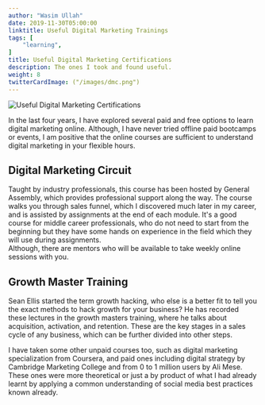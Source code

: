 ```yaml
---
author: "Wasim Ullah"
date: 2019-11-30T05:00:00
linktitle: Useful Digital Marketing Trainings
tags: [
    "learning",
]
title: Useful Digital Marketing Certifications
description: The ones I took and found useful.
weight: 8
twitterCardImage: ("/images/dmc.png")
---
```


![Useful Digital Marketing Certifications](/images/dmc.png)



In the last four years, I have explored several paid and free options to learn digital marketing online. Although, I have never tried offline paid bootcamps or events, I am positive that the online courses are sufficient to understand digital marketing in your flexible hours.

## Digital Marketing Circuit
Taught by industry professionals, this course has been hosted by General Assembly, which provides professional support along the way. The course walks you through sales funnel, which I discovered much later in my career, and is assisted by assignments at the end of each module. It's a good course for middle career professionals, who do not need to start from the beginning but they have some hands on experience in the field which they will use during assignments. <br> Although, there are mentors who will be available to take weekly online sessions with you.

## Growth Master Training
Sean Ellis started the term growth hacking, who else is a better fit to tell you the exact methods to hack growth for your business? He has recorded these lectures in the growth masters training, where he talks about acquisition, activation, and retention. These are the key stages in a sales cycle of any business, which can be further divided into other steps.<br>

I have taken some other unpaid courses too, such as digital marketing specialization from Coursera, and paid ones including digital strategy by Cambridge Marketing College and from 0 to 1 million users by Ali Mese. These ones were more theoretical or just a by product of what I had already learnt by applying a common understanding of social media best practices known already.
